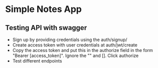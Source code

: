 # Simple Notes App








## Testing API with swagger
* Sign up by providing credentials using the auth/signup/
* Create access token with user credentials at auth/jwt/create
* Copy the access token and put this in the authorize field in the form "Bearer [access_token]". Ignore the "" and []. Click authorize
* Test different endpoints

